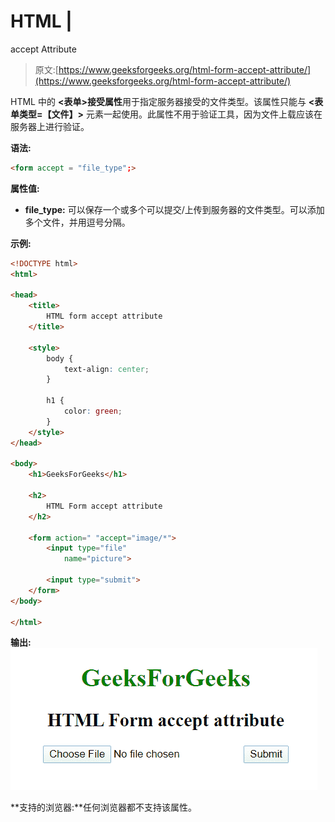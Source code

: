 # HTML |

<form>accept Attribute

> 原文:[https://www.geeksforgeeks.org/html-form-accept-attribute/](https://www.geeksforgeeks.org/html-form-accept-attribute/)

HTML 中的 **<表单>接受属性**用于指定服务器接受的文件类型。该属性只能与 **<表单类型=【文件】>** 元素一起使用。此属性不用于验证工具，因为文件上载应该在服务器上进行验证。

**语法:**

```html
<form accept = "file_type";>
```

**属性值:**

*   **file_type:** 可以保存一个或多个可以提交/上传到服务器的文件类型。可以添加多个文件，并用逗号分隔。

**示例:**

```html
<!DOCTYPE html> 
<html> 

<head> 
    <title> 
        HTML form accept attribute 
    </title> 

    <style> 
        body { 
            text-align: center; 
        } 

        h1 { 
            color: green; 
        } 
    </style> 
</head> 

<body> 
    <h1>GeeksForGeeks</h1> 

    <h2> 
        HTML Form accept attribute 
    </h2>

    <form action=" "accept="image/*"> 
        <input type="file"
            name="picture"> 

        <input type="submit"> 
    </form> 
</body> 

</html>
```

**输出:**
![](img/e4f04ff5bc485adb219ad868fdf9cc86.png)

**支持的浏览器:**任何浏览器都不支持该属性。

</form>